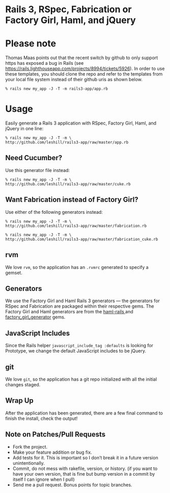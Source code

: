 Rails 3, RSpec, Fabrication or Factory Girl, Haml, and jQuery
=============================================================

# Please note

Thomas Maas points out that the recent switch by github to only support https
has exposed a bug in Rails (see
https://rails.lighthouseapp.com/projects/8994/tickets/5926).  In order to use
these templates, you should clone the repo and refer to the templates from your
local file system instead of their github uris as shown below.

    % rails new my_app -J -T -m rails3-app/app.rb

# Usage

Easily generate a Rails 3 application with RSpec, Factory Girl, Haml, and
jQuery in one line:

    % rails new my_app -J -T -m \
    http://github.com/leshill/rails3-app/raw/master/app.rb

## Need Cucumber?

Use this generator file instead:

    % rails new my_app -J -T -m \
    http://github.com/leshill/rails3-app/raw/master/cuke.rb

## Want Fabrication instead of Factory Girl?

Use either of the following generators instead:

    % rails new my_app -J -T -m \
    http://github.com/leshill/rails3-app/raw/master/fabrication.rb

    % rails new my_app -J -T -m \
    http://github.com/leshill/rails3-app/raw/master/fabrication_cuke.rb

rvm
---

We love `rvm`, so the application has an `.rvmrc` generated to specify a gemset.

Generators
----------

We use the Factory Girl and Haml Rails 3 generators &mdash; the generators for
RSpec and Fabrication are packaged within their respective gems. The Factory Girl and Haml generators are from the
[ haml-rails ](http://github.com/indirect/haml-rails) and
[factory_girl_generator](http://github.com/leshill/factory_girl_generator)
gems.

JavaScript Includes
-------------------

Since the Rails helper `javascript_include_tag :defaults` is looking for
Prototype, we change the default JavaScript includes to be jQuery.

git
---

We love `git`, so the application has a git repo initialized with all the initial changes staged.

Wrap Up
-------

After the application has been generated, there are a few final command to finish the install, check the output!

Note on Patches/Pull Requests
-----------------------------

* Fork the project.
* Make your feature addition or bug fix.
* Add tests for it. This is important so I don’t break it in a future version
  unintentionally.
* Commit, do not mess with rakefile, version, or history.  (if you want to have
  your own version, that is fine but bump version in a commit by itself I can
  ignore when I pull)
* Send me a pull request. Bonus points for topic branches.
